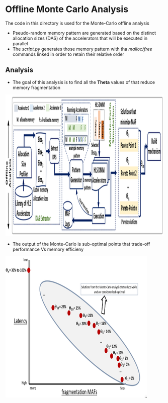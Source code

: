 # Offline Monte Carlo Analysis
The code in this directory is used for the Monte-Carlo offline analysis
* Pseudo-random memory pattern are generated based on the distinct allocation sizes (DAS) of the accelerators that will be executed in parallel
* The *script.py* generates those memory pattern with tha *malloc/free* commands linked in order to retain their relative order
## Analysis
* The goal of this analysis is to find all the **Theta** values of that reduce memory fragmentation

<p>
    <img src="resources/offline.png" width="1000" height="450">
</p>

* The output of the Monte-Carlo is sub-optimal points that trade-off performance Vs memory efficieny
<p>
    <img src="resources/optimal_thetas.png" width="450" height="450">
</p>
